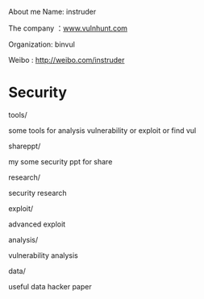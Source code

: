 
About me
Name: instruder

The company ：www.vulnhunt.com

Organization: binvul

Weibo : http://weibo.com/instruder


Security
========

tools/

some tools for analysis vulnerability or exploit or find vul

shareppt/

my some security ppt for share 

research/

security research 

exploit/

advanced exploit 

analysis/

vulnerability analysis

data/

useful data
hacker paper

